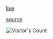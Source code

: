 
[live](https://mirror.ghproxy.com/https://raw.githubusercontent.com/Supprise0901/Fetch/main/live.txt)

[source](https://mirror.ghproxy.com/https://raw.githubusercontent.com/Supprise0901/Fetch/main/tvbox.json)




![Visitor's Count](https://profile-counter.glitch.me/Supprise0901_Fetch/count.svg)

